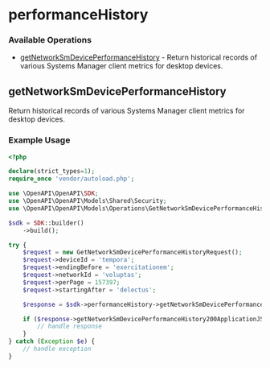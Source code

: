 # performanceHistory

### Available Operations

* [getNetworkSmDevicePerformanceHistory](#getnetworksmdeviceperformancehistory) - Return historical records of various Systems Manager client metrics for desktop devices.

## getNetworkSmDevicePerformanceHistory

Return historical records of various Systems Manager client metrics for desktop devices.

### Example Usage

```php
<?php

declare(strict_types=1);
require_once 'vendor/autoload.php';

use \OpenAPI\OpenAPI\SDK;
use \OpenAPI\OpenAPI\Models\Shared\Security;
use \OpenAPI\OpenAPI\Models\Operations\GetNetworkSmDevicePerformanceHistoryRequest;

$sdk = SDK::builder()
    ->build();

try {
    $request = new GetNetworkSmDevicePerformanceHistoryRequest();
    $request->deviceId = 'tempora';
    $request->endingBefore = 'exercitationem';
    $request->networkId = 'voluptas';
    $request->perPage = 157397;
    $request->startingAfter = 'delectus';

    $response = $sdk->performanceHistory->getNetworkSmDevicePerformanceHistory($request);

    if ($response->getNetworkSmDevicePerformanceHistory200ApplicationJSONObjects !== null) {
        // handle response
    }
} catch (Exception $e) {
    // handle exception
}
```
